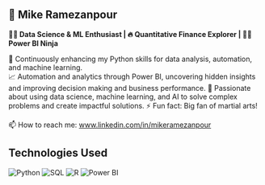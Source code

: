 ## 🤖 Mike Ramezanpour

**👨‍💻 Data Science & ML Enthusiast | 🔥 Quantitative Finance Explorer | 🕵️‍♀️ Power BI Ninja**

🐍 Continuously enhancing my Python skills for data analysis, automation, and machine learning.\
📈 Automation and analytics through Power BI, uncovering hidden insights and improving decision making and business performance.
🚀 Passionate about using data science, machine learning, and AI to solve complex problems and create impactful solutions.
⚡ Fun fact: Big fan of martial arts!
  
  📫 How to reach me: www.linkedin.com/in/mikeramezanpour



## Technologies Used

![Python](https://img.shields.io/badge/Python-%233776AB.svg?style=for-the-badge&logo=python&logoColor=white)
![SQL](https://img.shields.io/badge/SQL-%2300758F.svg?style=for-the-badge&logo=sql&logoColor=white)
![R](https://img.shields.io/badge/R-%23276DC3.svg?style=for-the-badge&logo=r&logoColor=white)
![Power BI](https://img.shields.io/badge/Power_BI-%23F2C811.svg?style=for-the-badge&logo=powerbi&logoColor=black)





